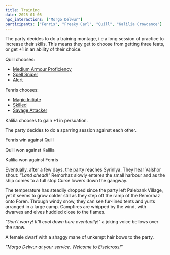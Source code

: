```yaml
---
title: Training
date: 2025-01-05
npc_interactions: ["Morgo Delwur"]
participants: ["Fenris", "Freaky Carl", "Quill", "Kalilia Crowdance"]
---
```

The party decides to do a training montage, i.e a long session of practice to increase their skills. This means they get to choose from getting three feats, or get +1 in an ability of their choice.

Quill chooses:
- [Medium Armour Proficiency](https://roll20.net/compendium/dnd5e/Armor#content)
- [Spell Sniper](https://dnd5e.wikidot.com/feat:spell-sniper)
- [Alert](https://dnd5e.wikidot.com/feat:alert)

Fenris chooses:
- [Magic Initiate](https://dnd5e.wikidot.com/feat:magic-initiate)
- [Skilled](https://dnd5e.wikidot.com/feat:skilled)
- [Savage Attacker](https://www.dndbeyond.com/feats/1789183-savage-attacker)

Kalilia chooses to gain +1 in persuation.

The party decides to do a sparring session against each other.

Fenris win against Quill

Quill won against Kalilia

Kalilia won against Fenris

Eventually, after a few days, the party reaches Syrinlya. They hear Valshor shout:
*"Land ahead!"*
Remorhaz slowly enteres the small harbour and as the ship comes to a full stop Curse lowers down the gangway.

The temperature has steadily dropped since the party left Palebank Village, yet it seems to grow colder still as they step off the ramp of the Remorhaz onto Foren. Through windy snow, they can see fur-lined tents and yurts arranged in a large camp. Campfires are whipped by the wind, with dwarves and elves huddled close to the flames.

*"Don't worry! It'll cool down here eventually!"* a joking voice bellows over the snow.

A female dwarf with a shaggy mane of unkempt hair bows to the party.

*"Morgo Delwur at your service. Welcome to Eiselcross!"*